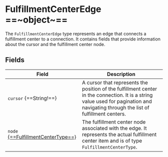 # FulfillmentCenterEdge  ==~object~==

The `FulfillmentCenterEdge` type represents an edge that connects a fulfillment center to a connection. It contains fields that provide information about the cursor and the fulfillment center node. 

## Fields

|Field|Description|
|----------|-----------|
|`cursor` {==String!==}|A cursor that represents the position of the fulfillment center in the connection. It is a string value used for pagination and navigating through the list of fulfillment centers.|
|`node` [{==FulfillmentCenterType==}](FulfillmentCenterType.md)|The fulfillment center node associated with the edge. It represents the actual fulfillment center item and is of type `FulfillmentCenterType`.|
